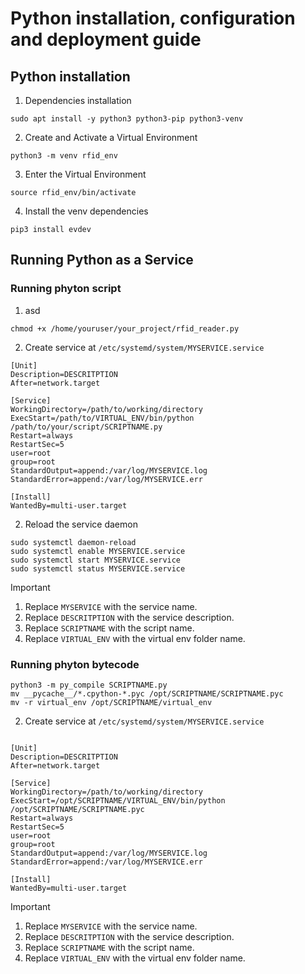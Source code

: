 # Python installation, configuration and deployment guide

## Python installation

1. Dependencies installation

```
sudo apt install -y python3 python3-pip python3-venv
```

2. Create and Activate a Virtual Environment

```
python3 -m venv rfid_env
```

3. Enter the Virtual Environment

```
source rfid_env/bin/activate
```

4. Install the venv dependencies

```
pip3 install evdev
```

## Running Python as a Service

### Running phyton script

1. asd

```
chmod +x /home/youruser/your_project/rfid_reader.py
```

2. Create service at `/etc/systemd/system/MYSERVICE.service`

```
[Unit]
Description=DESCRITPTION
After=network.target

[Service]
WorkingDirectory=/path/to/working/directory
ExecStart=/path/to/VIRTUAL_ENV/bin/python /path/to/your/script/SCRIPTNAME.py
Restart=always
RestartSec=5
user=root
group=root
StandardOutput=append:/var/log/MYSERVICE.log
StandardError=append:/var/log/MYSERVICE.err

[Install]
WantedBy=multi-user.target
```

2. Reload the service daemon

```
sudo systemctl daemon-reload
sudo systemctl enable MYSERVICE.service
sudo systemctl start MYSERVICE.service
sudo systemctl status MYSERVICE.service
```

> [!IMPORTANT]
>
> 1. Replace `MYSERVICE` with the service name.
> 2. Replace `DESCRITPTION` with the service description.
> 3. Replace `SCRIPTNAME` with the script name.
> 4. Replace `VIRTUAL_ENV` with the virtual env folder name.

### Running phyton bytecode

```
python3 -m py_compile SCRIPTNAME.py
mv __pycache__/*.cpython-*.pyc /opt/SCRIPTNAME/SCRIPTNAME.pyc
mv -r virtual_env /opt/SCRIPTNAME/virtual_env
```

2. Create service at `/etc/systemd/system/MYSERVICE.service`

```

[Unit]
Description=DESCRITPTION
After=network.target

[Service]
WorkingDirectory=/path/to/working/directory
ExecStart=/opt/SCRIPTNAME/VIRTUAL_ENV/bin/python /opt/SCRIPTNAME/SCRIPTNAME.pyc
Restart=always
RestartSec=5
user=root
group=root
StandardOutput=append:/var/log/MYSERVICE.log
StandardError=append:/var/log/MYSERVICE.err

[Install]
WantedBy=multi-user.target

```

> [!IMPORTANT]
>
> 1. Replace `MYSERVICE` with the service name.
> 2. Replace `DESCRITPTION` with the service description.
> 3. Replace `SCRIPTNAME` with the script name.
> 4. Replace `VIRTUAL_ENV` with the virtual env folder name.
